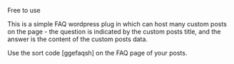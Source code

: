 Free to use

This is a simple FAQ wordpress plug in which can host many custom posts on the page - the question is indicated by the custom posts title, and the answer is the content of the custom posts data.

Use the sort code [ggefaqsh] on the FAQ page of your posts.
